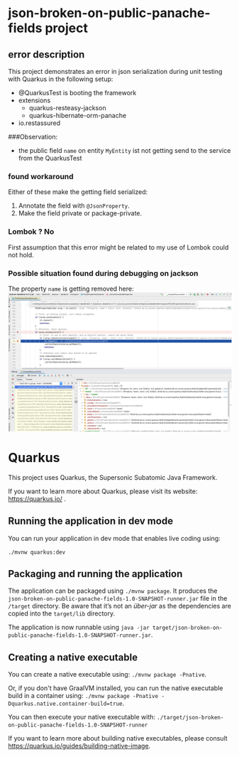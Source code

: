 # json-broken-on-public-panache-fields project

## error description

This project demonstrates an error in json serialization
during unit testing with Quarkus in the following setup:

* @QuarkusTest is booting the framework
* extensions
    - quarkus-resteasy-jackson
    - quarkus-hibernate-orm-panache 
* io.restassured

###Observation:

- the public field ``name`` on entity ``MyEntity`` ist not getting send to the service from the QuarkusTest 

### found workaround

Either of these make the getting field serialized:

1. Annotate the field with ``@JsonProperty``.
2. Make the field private or package-private. 

### Lombok ? No

First assumption that this error might be related to my use of Lombok could not hold.

### Possible situation found during debugging on jackson

The property ``name`` is getting removed here:
![](debugging-jackson.png)

# Quarkus
This project uses Quarkus, the Supersonic Subatomic Java Framework.

If you want to learn more about Quarkus, please visit its website: https://quarkus.io/ .

## Running the application in dev mode

You can run your application in dev mode that enables live coding using:
```
./mvnw quarkus:dev
```

## Packaging and running the application

The application can be packaged using `./mvnw package`.
It produces the `json-broken-on-public-panache-fields-1.0-SNAPSHOT-runner.jar` file in the `/target` directory.
Be aware that it’s not an _über-jar_ as the dependencies are copied into the `target/lib` directory.

The application is now runnable using `java -jar target/json-broken-on-public-panache-fields-1.0-SNAPSHOT-runner.jar`.

## Creating a native executable

You can create a native executable using: `./mvnw package -Pnative`.

Or, if you don't have GraalVM installed, you can run the native executable build in a container using: `./mvnw package -Pnative -Dquarkus.native.container-build=true`.

You can then execute your native executable with: `./target/json-broken-on-public-panache-fields-1.0-SNAPSHOT-runner`

If you want to learn more about building native executables, please consult https://quarkus.io/guides/building-native-image.